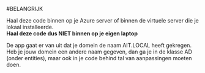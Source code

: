 #BELANGRIJK  
  
Haal deze code binnen op je Azure server of binnen de virtuele server die je lokaal installeerde.  
**Haal deze code dus NIET binnen op je eigen laptop**  

De app gaat er van uit dat je domein de naam AIT.LOCAL heeft gekregen.    
Heb je jouw domein een andere naam gegeven, dan ga je in de klasse AD (onder entities), maar ook in je code behind tal van aanpassingen moeten doen.  

  
